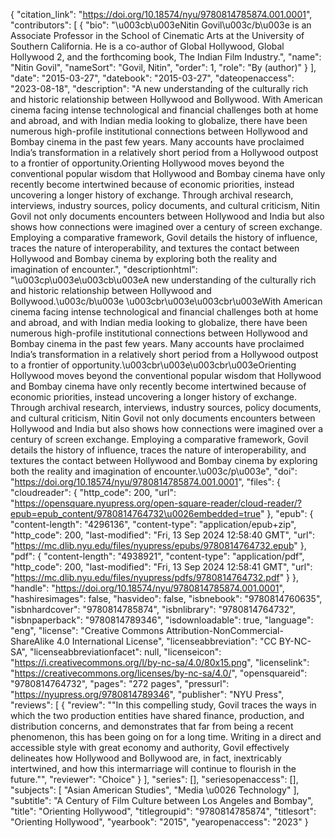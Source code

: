 {
   "citation_link": "https://doi.org/10.18574/nyu/9780814785874.001.0001",
   "contributors": [
     {
       "bio": "\u003cb\u003eNitin Govil\u003c/b\u003e is an Associate Professor in the School of Cinematic Arts at the University of Southern California. He is a co-author of Global Hollywood, Global Hollywood 2, and the forthcoming book, The Indian Film Industry.",
       "name": "Nitin Govil",
       "nameSort": "Govil, Nitin",
       "order": 1,
       "role": "By (author)"
     }
   ],
   "date": "2015-03-27",
   "datebook": "2015-03-27",
   "dateopenaccess": "2023-08-18",
   "description": "A new understanding of the culturally rich and historic relationship between Hollywood and Bollywood. With American cinema facing intense technological and financial challenges both at home and abroad, and with Indian media looking to globalize, there have been numerous high-profile institutional connections between Hollywood and Bombay cinema in the past few years. Many accounts have proclaimed India’s transformation in a relatively short period from a Hollywood outpost to a frontier of opportunity.Orienting Hollywood moves beyond the conventional popular wisdom that Hollywood and Bombay cinema have only recently become intertwined because of economic priorities, instead uncovering a longer history of exchange. Through archival research, interviews, industry sources, policy documents, and cultural criticism, Nitin Govil not only documents encounters between Hollywood and India but also shows how connections were imagined over a century of screen exchange. Employing a comparative framework, Govil details the history of influence, traces the nature of interoperability, and textures the contact between Hollywood and Bombay cinema by exploring both the reality and imagination of encounter.",
   "descriptionhtml": "\u003cp\u003e\u003cb\u003eA new understanding of the culturally rich and historic relationship between Hollywood and Bollywood.\u003c/b\u003e \u003cbr\u003e\u003cbr\u003eWith American cinema facing intense technological and financial challenges both at home and abroad, and with Indian media looking to globalize, there have been numerous high-profile institutional connections between Hollywood and Bombay cinema in the past few years. Many accounts have proclaimed India’s transformation in a relatively short period from a Hollywood outpost to a frontier of opportunity.\u003cbr\u003e\u003cbr\u003eOrienting Hollywood moves beyond the conventional popular wisdom that Hollywood and Bombay cinema have only recently become intertwined because of economic priorities, instead uncovering a longer history of exchange. Through archival research, interviews, industry sources, policy documents, and cultural criticism, Nitin Govil not only documents encounters between Hollywood and India but also shows how connections were imagined over a century of screen exchange. Employing a comparative framework, Govil details the history of influence, traces the nature of interoperability, and textures the contact between Hollywood and Bombay cinema by exploring both the reality and imagination of encounter.\u003c/p\u003e",
   "doi": "https://doi.org/10.18574/nyu/9780814785874.001.0001",
   "files": {
     "cloudreader": {
       "http_code": 200,
       "url": "https://opensquare.nyupress.org/open-square-reader/cloud-reader/?epub=epub_content/9780814764732\u0026embedded=true"
     },
     "epub": {
       "content-length": "4296136",
       "content-type": "application/epub+zip",
       "http_code": 200,
       "last-modified": "Fri, 13 Sep 2024 12:58:40 GMT",
       "url": "https://mc.dlib.nyu.edu/files/nyupress/epubs/9780814764732.epub"
     },
     "pdf": {
       "content-length": "4938921",
       "content-type": "application/pdf",
       "http_code": 200,
       "last-modified": "Fri, 13 Sep 2024 12:58:41 GMT",
       "url": "https://mc.dlib.nyu.edu/files/nyupress/pdfs/9780814764732.pdf"
     }
   },
   "handle": "https://doi.org/10.18574/nyu/9780814785874.001.0001",
   "hashiresimages": false,
   "hasvideo": false,
   "isbnebook": "9780814760635",
   "isbnhardcover": "9780814785874",
   "isbnlibrary": "9780814764732",
   "isbnpaperback": "9780814789346",
   "isdownloadable": true,
   "language": "eng",
   "license": "Creative Commons Attribution-NonCommercial-ShareAlike 4.0 International License",
   "licenseabbreviation": "CC BY-NC-SA",
   "licenseabbreviationfacet": null,
   "licenseicon": "https://i.creativecommons.org/l/by-nc-sa/4.0/80x15.png",
   "licenselink": "https://creativecommons.org/licenses/by-nc-sa/4.0/",
   "opensquareid": "9780814764732",
   "pages": "272 pages",
   "pressurl": "https://nyupress.org/9780814789346",
   "publisher": "NYU Press",
   "reviews": [
     {
       "review": "\"In this compelling study, Govil traces the ways in which the two production entities have shared finance, production, and distribution concerns, and demonstrates that far from being a recent phenomenon, this has been going on for a long time. Writing in a direct and accessible style with great economy and authority, Govil effectively delineates how Hollywood and Bollywood are, in fact, inextricably intertwined, and how this intermarriage will continue to flourish in the future.\"",
       "reviewer": "Choice"
     }
   ],
   "series": [],
   "seriesopenaccess": [],
   "subjects": [
     "Asian American Studies",
     "Media \u0026 Technology"
   ],
   "subtitle": "A Century of Film Culture between Los Angeles and Bombay",
   "title": "Orienting Hollywood",
   "titlegroupid": "9780814785874",
   "titlesort": "Orienting Hollywood",
   "yearbook": "2015",
   "yearopenaccess": "2023"
 }
